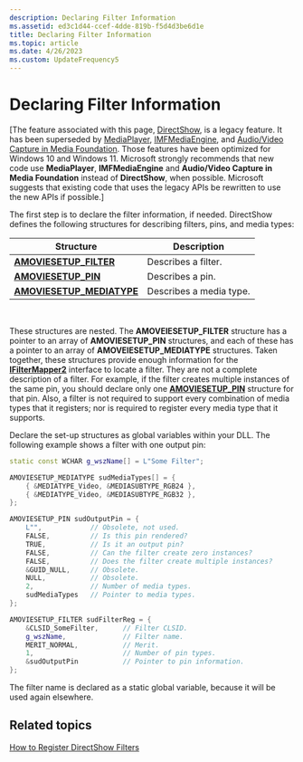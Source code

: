 ```yaml
---
description: Declaring Filter Information
ms.assetid: ed3c1d44-ccef-4dde-819b-f5d4d3be6d1e
title: Declaring Filter Information
ms.topic: article
ms.date: 4/26/2023
ms.custom: UpdateFrequency5
---
```


# Declaring Filter Information

\[The feature associated with this page, [DirectShow](/windows/win32/directshow/directshow), is a legacy feature. It has been superseded by [MediaPlayer](/uwp/api/Windows.Media.Playback.MediaPlayer), [IMFMediaEngine](/windows/win32/api/mfmediaengine/nn-mfmediaengine-imfmediaengine), and [Audio/Video Capture in Media Foundation](windows/win32/medfound/audio-video-capture-in-media-foundation). Those features have been optimized for Windows 10 and Windows 11. Microsoft strongly recommends that new code use **MediaPlayer**, **IMFMediaEngine** and **Audio/Video Capture in Media Foundation** instead of **DirectShow**, when possible. Microsoft suggests that existing code that uses the legacy APIs be rewritten to use the new APIs if possible.\]

The first step is to declare the filter information, if needed. DirectShow defines the following structures for describing filters, pins, and media types:



| Structure                                               | Description             |
|---------------------------------------------------------|-------------------------|
| [**AMOVIESETUP\_FILTER**](amoviesetup-filter.md)       | Describes a filter.     |
| [**AMOVIESETUP\_PIN**](amoviesetup-pin.md)             | Describes a pin.        |
| [**AMOVIESETUP\_MEDIATYPE**](amoviesetup-mediatype.md) | Describes a media type. |



 

These structures are nested. The **AMOVEIESETUP\_FILTER** structure has a pointer to an array of **AMOVIESETUP\_PIN** structures, and each of these has a pointer to an array of **AMOVEIESETUP\_MEDIATYPE** structures. Taken together, these structures provide enough information for the [**IFilterMapper2**](/windows/desktop/api/Strmif/nn-strmif-ifiltermapper2) interface to locate a filter. They are not a complete description of a filter. For example, if the filter creates multiple instances of the same pin, you should declare only one [**AMOVIESETUP\_PIN**](amoviesetup-pin.md) structure for that pin. Also, a filter is not required to support every combination of media types that it registers; nor is required to register every media type that it supports.

Declare the set-up structures as global variables within your DLL. The following example shows a filter with one output pin:


```C++
static const WCHAR g_wszName[] = L"Some Filter";

AMOVIESETUP_MEDIATYPE sudMediaTypes[] = {
    { &MEDIATYPE_Video, &MEDIASUBTYPE_RGB24 },
    { &MEDIATYPE_Video, &MEDIASUBTYPE_RGB32 },
};

AMOVIESETUP_PIN sudOutputPin = {
    L"",            // Obsolete, not used.
    FALSE,          // Is this pin rendered?
    TRUE,           // Is it an output pin?
    FALSE,          // Can the filter create zero instances?
    FALSE,          // Does the filter create multiple instances?
    &GUID_NULL,     // Obsolete.
    NULL,           // Obsolete.
    2,              // Number of media types.
    sudMediaTypes   // Pointer to media types.
};

AMOVIESETUP_FILTER sudFilterReg = {
    &CLSID_SomeFilter,      // Filter CLSID.
    g_wszName,              // Filter name.
    MERIT_NORMAL,           // Merit.
    1,                      // Number of pin types.
    &sudOutputPin           // Pointer to pin information.
};
```



The filter name is declared as a static global variable, because it will be used again elsewhere.

## Related topics

<dl> <dt>

[How to Register DirectShow Filters](how-to-register-directshow-filters.md)
</dt> </dl>

 

 



